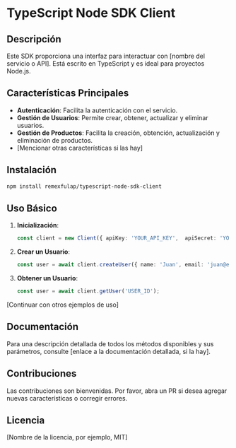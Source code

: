 # TypeScript Node SDK Client

## Descripción

Este SDK proporciona una interfaz para interactuar con [nombre del servicio o API]. Está escrito en TypeScript y es ideal para proyectos Node.js.

## Características Principales

- **Autenticación**: Facilita la autenticación con el servicio.
- **Gestión de Usuarios**: Permite crear, obtener, actualizar y eliminar usuarios.
- **Gestión de Productos**: Facilita la creación, obtención, actualización y eliminación de productos.
- [Mencionar otras características si las hay]

## Instalación

```bash
npm install remexfulap/typescript-node-sdk-client
```

## Uso Básico

1. **Inicialización**:
   ```typescript
   const client = new Client({ apiKey: 'YOUR_API_KEY',  apiSecret: 'YOUR_API_KEY' });
   ```

2. **Crear un Usuario**:
   ```typescript
   const user = await client.createUser({ name: 'Juan', email: 'juan@example.com' });
   ```

3. **Obtener un Usuario**:
   ```typescript
   const user = await client.getUser('USER_ID');
   ```

[Continuar con otros ejemplos de uso]

## Documentación

Para una descripción detallada de todos los métodos disponibles y sus parámetros, consulte [enlace a la documentación detallada, si la hay].

## Contribuciones

Las contribuciones son bienvenidas. Por favor, abra un PR si desea agregar nuevas características o corregir errores.

## Licencia

[Nombre de la licencia, por ejemplo, MIT]
